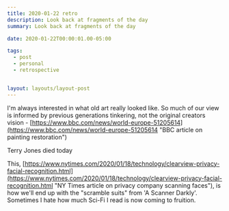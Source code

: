 ```yaml
---
title: 2020-01-22 retro
description: Look back at fragments of the day
summary: Look back at fragments of the day

date: 2020-01-22T00:00:01.00-05:00

tags:
  - post
  - personal
  - retrospective


layout: layouts/layout-post
---
```

I'm always interested in what old art really looked like. So much of our view is informed by previous generations tinkering, not the original creators vision - [https://www.bbc.com/news/world-europe-51205614](https://www.bbc.com/news/world-europe-51205614 "BBC article on painting restoration")

Terry Jones died today

This, [https://www.nytimes.com/2020/01/18/technology/clearview-privacy-facial-recognition.html](https://www.nytimes.com/2020/01/18/technology/clearview-privacy-facial-recognition.html "NY Times article on privacy company scanning faces"), is how we'll end up with the "scramble suits" from 'A Scanner Darkly'. Sometimes I hate how much Sci-Fi I read is now coming to fruition.